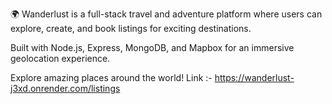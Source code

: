🌍 Wanderlust is a full-stack travel and adventure platform where users can explore, create, and book listings for exciting destinations. 

Built with Node.js, Express, MongoDB, and Mapbox for an immersive geolocation experience.

 Explore amazing places around the world! Link :-   https://wanderlust-j3xd.onrender.com/listings
 
 
